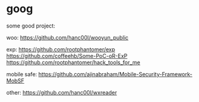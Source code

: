 # goog

some good project:

woo:
https://github.com/hanc00l/wooyun_public

exp:
https://github.com/rootphantomer/exp
https://github.com/coffeehb/Some-PoC-oR-ExP
https://github.com/rootphantomer/hack_tools_for_me

mobile safe:
https://github.com/ajinabraham/Mobile-Security-Framework-MobSF


other:
https://github.com/hanc00l/wxreader
